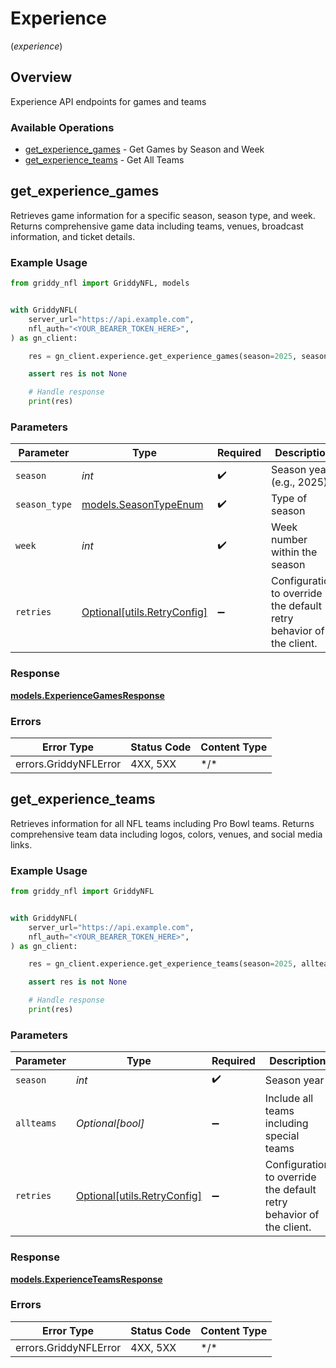 # Experience
(*experience*)

## Overview

Experience API endpoints for games and teams

### Available Operations

* [get_experience_games](#get_experience_games) - Get Games by Season and Week
* [get_experience_teams](#get_experience_teams) - Get All Teams

## get_experience_games

Retrieves game information for a specific season, season type, and week.
Returns comprehensive game data including teams, venues, broadcast information, and ticket details.


### Example Usage

<!-- UsageSnippet language="python" operationID="getExperienceGames" method="get" path="/experience/v1/games" -->
```python
from griddy_nfl import GriddyNFL, models


with GriddyNFL(
    server_url="https://api.example.com",
    nfl_auth="<YOUR_BEARER_TOKEN_HERE>",
) as gn_client:

    res = gn_client.experience.get_experience_games(season=2025, season_type=models.SeasonTypeEnum.REG, week=4)

    assert res is not None

    # Handle response
    print(res)

```

### Parameters

| Parameter                                                           | Type                                                                | Required                                                            | Description                                                         | Example                                                             |
| ------------------------------------------------------------------- | ------------------------------------------------------------------- | ------------------------------------------------------------------- | ------------------------------------------------------------------- | ------------------------------------------------------------------- |
| `season`                                                            | *int*                                                               | :heavy_check_mark:                                                  | Season year (e.g., 2025)                                            | 2025                                                                |
| `season_type`                                                       | [models.SeasonTypeEnum](../../models/seasontypeenum.md)             | :heavy_check_mark:                                                  | Type of season                                                      | REG                                                                 |
| `week`                                                              | *int*                                                               | :heavy_check_mark:                                                  | Week number within the season                                       | 4                                                                   |
| `retries`                                                           | [Optional[utils.RetryConfig]](../../models/utils/retryconfig.md)    | :heavy_minus_sign:                                                  | Configuration to override the default retry behavior of the client. |                                                                     |

### Response

**[models.ExperienceGamesResponse](../../models/experiencegamesresponse.md)**

### Errors

| Error Type            | Status Code           | Content Type          |
| --------------------- | --------------------- | --------------------- |
| errors.GriddyNFLError | 4XX, 5XX              | \*/\*                 |

## get_experience_teams

Retrieves information for all NFL teams including Pro Bowl teams.
Returns comprehensive team data including logos, colors, venues, and social media links.


### Example Usage

<!-- UsageSnippet language="python" operationID="getExperienceTeams" method="get" path="/experience/v1/teams" -->
```python
from griddy_nfl import GriddyNFL


with GriddyNFL(
    server_url="https://api.example.com",
    nfl_auth="<YOUR_BEARER_TOKEN_HERE>",
) as gn_client:

    res = gn_client.experience.get_experience_teams(season=2025, allteams=True)

    assert res is not None

    # Handle response
    print(res)

```

### Parameters

| Parameter                                                           | Type                                                                | Required                                                            | Description                                                         | Example                                                             |
| ------------------------------------------------------------------- | ------------------------------------------------------------------- | ------------------------------------------------------------------- | ------------------------------------------------------------------- | ------------------------------------------------------------------- |
| `season`                                                            | *int*                                                               | :heavy_check_mark:                                                  | Season year                                                         | 2025                                                                |
| `allteams`                                                          | *Optional[bool]*                                                    | :heavy_minus_sign:                                                  | Include all teams including special teams                           | true                                                                |
| `retries`                                                           | [Optional[utils.RetryConfig]](../../models/utils/retryconfig.md)    | :heavy_minus_sign:                                                  | Configuration to override the default retry behavior of the client. |                                                                     |

### Response

**[models.ExperienceTeamsResponse](../../models/experienceteamsresponse.md)**

### Errors

| Error Type            | Status Code           | Content Type          |
| --------------------- | --------------------- | --------------------- |
| errors.GriddyNFLError | 4XX, 5XX              | \*/\*                 |